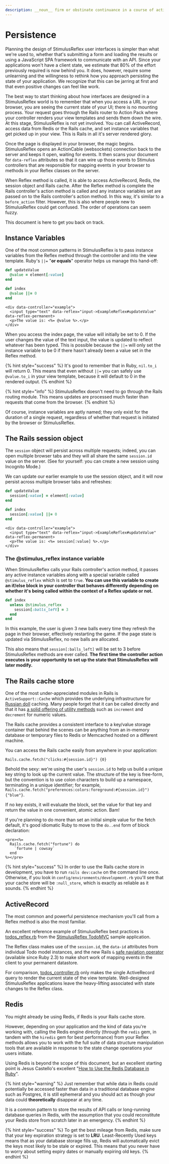 ```yaml
---
description: __noun__ firm or obstinate continuance in a course of action in spite of difficulty or opposition.
---
```


# Persistence

Planning the design of StimulusReflex user interfaces is simpler than what we're used to, whether that's submitting a form and loading the results or using a JavaScript SPA framework to communicate with an API. Since your applications won't have a client state, we estimate that 80% of the effort previously required is now behind you. It does, however, require some unlearning and the willingness to rethink how you approach persisting the state of your application. We recognize that this can be jarring at first and that even positive changes can feel like work.

The best way to start thinking about how interfaces are designed in a StimulusReflex world is to remember that when you access a URL in your browser, you are seeing the current state of your UI; there is no mounting process. Your request goes through the Rails router to Action Pack where your controller renders your view templates and sends them down the wire. At this stage, StimulusReflex is not yet involved. You can call ActiveRecord, access data from Redis or the Rails cache, and set instance variables that get picked up in your view. This is Rails in all it's server rendered glory.

Once the page is displayed in your browser, the magic begins. StimulusReflex opens an ActionCable (websockets) connection back to the server and keeps it open, waiting for events. It then scans your document for `data-reflex` attributes so that it can wire up those events to Stimulus controllers that are responsible for mapping events in your browser to methods in your Reflex classes on the server.

When Reflex method is called, it is able to access ActiveRecord, Redis, the session object and Rails cache. After the Reflex method is complete the Rails controller's action method is called and any instance variables set are passed on to the Rails controller's action method. In this way, it's similar to a `before_action` filter. However, this is also where people new to StimulusReflex could get confused. The order of operations can seem fuzzy.

This document is here to get you back on track.

## Instance Variables

One of the most common patterns in StimulusReflex is to pass instance variables from the Reflex method through the controller and into the view template. Ruby's `||=` "__or equals__" operator helps us manage this hand-off:

```Ruby example_reflex.rb
def updateValue
  @value = element[:value]
end
```

```Ruby example_controller.rb
def index
  @value ||= 0
end
```

```Text index.html.erb
<div data-controller="example">
  <input type="text" data-reflex="input->ExampleReflex#updateValue" data-reflex-permanent>
  <p>The value is: <%= @value %>.</p>
</div>
```

When you access the index page, the value will initially be set to 0. If the user changes the value of the text input, the value is updated to reflect whatever has been typed. This is possible because the `||=` will only set the instance variable to be 0 if there hasn't already been a value set in the Reflex method.

{% hint style="success" %}
It's good to remember that in Ruby, `nil.to_i` will return 0. This means that even without `||=` you can safely use `@value.to_i` in your view template, because it will default to 0 in the rendered output.
{% endhint %}

{% hint style="info" %}
StimulusReflex doesn't need to go through the Rails routing module. This means updates are processed much faster than requests that come from the browser.
{% endhint %}

Of course, instance variables are aptly named; they only exist for the duration of a single request, regardless of whether that request is initiated by the browser or StimulusReflex.

## The Rails session object

The `session` object will persist across multiple requests; indeed, you can open multiple browser tabs and they will all share the same `session.id` value on the server. (See for yourself: you can create a new session using Incognito Mode.)

We can update our earlier example to use the session object, and it will now persist across multiple browser tabs and refreshes:

```Ruby example_reflex.rb
def updateValue
  session[:value] = element[:value]
end
```

```Ruby example_controller.rb
def index
  session[:value] ||= 0
end
```

```Text index.html.erb
<div data-controller="example">
  <input type="text" data-reflex="input->ExampleReflex#updateValue" data-reflex-permanent>
  <p>The value is: <%= session[:value] %>.</p>
</div>
```

### The @stimulus_reflex instance variable

When StimulusReflex calls your Rails controller's action method, it passes any active instance variables along with a special variable called `@stimulus_reflex` which is set to `true`. **You can use this variable to create an if/else block in your controller that behaves differently depending on whether it's being called within the context of a Reflex update or not.**

```Ruby pinball_controller.rb
def index
  unless @stimulus_reflex
    session[:balls_left] = 3
  end
end
```

In this example, the user is given 3 new balls every time they refresh the page in their browser, effectively restarting the game. If the page state is updated via StimulusReflex, no new balls are allocated.

This also means that `session[:balls_left]` will be set to 3 before StimulusReflex methods are ever called. **The first time the controller action executes is your opportunity to set up the state that StimulusReflex will later modify.**

## The Rails cache store

One of the most under-appreciated modules in Rails is `ActiveSupport::Cache` which provides the underlying infrastructure for [Russian doll](https://guides.rubyonrails.org/caching_with_rails.html#russian-doll-caching) caching. Many people forget that it can be called directly and that it has [a solid offering of utility methods](https://api.rubyonrails.org/classes/ActiveSupport/Cache/Store.html) such as `increment` and `decrement` for numeric values.

The Rails cache provides a consistent interface to a key/value storage container that behind the scenes can be anything from an in-memory database or temporary files to Redis or Memcached hosted on a different machine.

You can access the Rails cache easily from anywhere in your application:

`Rails.cache.fetch("clicks:#{session.id}") {0}`

Behold the sexy: we're using the user's `session.id` to help us build a unique key string to look up the current value. The structure of the key is free-form, but the convention is to use colon characters to build up a namespace, terminating in a unique identifier; for example, `Rails.cache.fetch("preferences:colors:foreground:#{session.id}") {"blue"}`.

If no key exists, it will evaluate the block, set the value for that key and return the value in one convenient, atomic action. Bam!

If you're planning to do more than set an initial simple value for the fetch default, it's good idiomatic Ruby to move to the `do..end` form of block declaration:

```Text fortune.html.erb
<pre><%=
  Rails.cache.fetch("fortune") do
    `fortune | cowsay`
  end
%></pre>
```

{% hint style="success" %}
In order to use the Rails cache store in development, you have to run `rails dev:cache` on the command line once. Otherwise, if you look in `config/environments/development.rb` you'll see that your cache store will be `:null_store`, which is exactly as reliable as it sounds.
{% endhint %}

## ActiveRecord

The most common and powerful persistence mechanism you'll call from a Reflex method is also the most familiar.

An excellent reference example of StimulusReflex best practices is [todos_reflex.rb](https://github.com/hopsoft/stimulus_reflex_todomvc/blob/master/app/reflexes/todos_reflex.rb) from the [StimulusReflex TodoMVC](http://todomvc.stimulusreflex.com/) sample application.

The Reflex class makes use of the `session.id`, the `data-id` attributes from individual Todo model instances, and the new Rails `&` [safe naviation operator](http://mitrev.net/ruby/2015/11/13/the-operator-in-ruby/) (available since Ruby 2.3) to make short work of mapping events in the client to your permanent datastore.

For comparison, [todos_controller.rb](https://github.com/hopsoft/stimulus_reflex_todomvc/blob/master/app/controllers/todos_controller.rb) only makes the single ActiveRecord query to render the current state of the view template. Well-designed StimulusReflex applications leave the heavy-lifting associated with state changes to the Reflex class.

## Redis

You might already be using Redis, if Redis is your Rails cache store.

However, depending on your application and the kind of data you're working with, calling the Redis engine directly (through the `redis` gem, in tandem with the `hiredis` gem for best performance) from your Reflex methods allows you to work with the full suite of data structure manipulation tools that are available in response to the state change operations your users initiate.

Using Redis is beyond the scope of this document, but an excellent starting point is Jesus Castello's excellent "[How to Use the Redis Database in Ruby](https://www.rubyguides.com/2019/04/ruby-redis/)".

{% hint style="warning" %}
Just remember that while data in Redis could potentially be accessed faster than data in a traditional database engine such as Postgres, it is still ephemeral and you should act as though your data could __theoretically__ disappear at any time.

It is a common pattern to store the results of API calls or long-running database queries in Redis, with the assumption that you could reconstitute your Redis store from scratch later in an emergency.
{% endhint %}

{% hint style="success" %}
To get the best mileage from Redis, make sure that your key expiration strategy is set to **LRU**. Least-Recently Used keys means that as your database storage fills up, Redis will automatically evict the keys most likely to be stale or expired. This means that you never have to worry about setting expiry dates or manually expiring old keys.
{% endhint %}